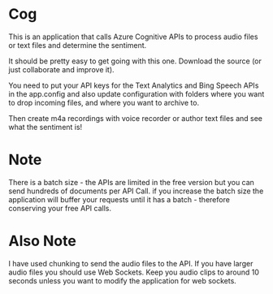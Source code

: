 # Cog
This is an application that calls Azure Cognitive APIs to process audio files or text files and determine the sentiment.

It should be pretty easy to get going with this one.  Download the source (or just collaborate and improve it).  

You need to put your API keys for the Text Analytics and Bing Speech APIs in the app.config and also update configuration with folders where you want to drop incoming files, and where you want to archive to.

Then create m4a recordings with voice recorder or author text files and see what the sentiment is!

# Note

There is a batch size - the APIs are limited in the free version but you can send hundreds of documents per API Call.  if you increase the batch size the application will buffer your requests until it has a batch - therefore conserving your free API calls.

# Also Note

I have used chunking to send the audio files to the API.  If you have larger audio files you should use Web Sockets.  Keep you audio clips to around 10 seconds unless you want to modify the application for web sockets.

